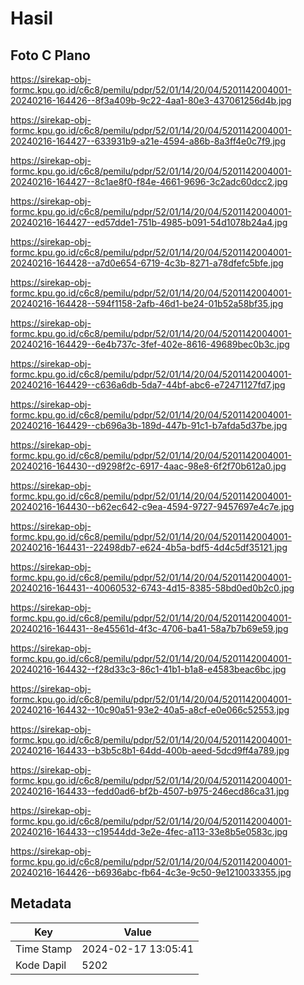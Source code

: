 # Hasil

## Foto C Plano

https://sirekap-obj-formc.kpu.go.id/c6c8/pemilu/pdpr/52/01/14/20/04/5201142004001-20240216-164426--8f3a409b-9c22-4aa1-80e3-437061256d4b.jpg

https://sirekap-obj-formc.kpu.go.id/c6c8/pemilu/pdpr/52/01/14/20/04/5201142004001-20240216-164427--633931b9-a21e-4594-a86b-8a3ff4e0c7f9.jpg

https://sirekap-obj-formc.kpu.go.id/c6c8/pemilu/pdpr/52/01/14/20/04/5201142004001-20240216-164427--8c1ae8f0-f84e-4661-9696-3c2adc60dcc2.jpg

https://sirekap-obj-formc.kpu.go.id/c6c8/pemilu/pdpr/52/01/14/20/04/5201142004001-20240216-164427--ed57dde1-751b-4985-b091-54d1078b24a4.jpg

https://sirekap-obj-formc.kpu.go.id/c6c8/pemilu/pdpr/52/01/14/20/04/5201142004001-20240216-164428--a7d0e654-6719-4c3b-8271-a78dfefc5bfe.jpg

https://sirekap-obj-formc.kpu.go.id/c6c8/pemilu/pdpr/52/01/14/20/04/5201142004001-20240216-164428--594f1158-2afb-46d1-be24-01b52a58bf35.jpg

https://sirekap-obj-formc.kpu.go.id/c6c8/pemilu/pdpr/52/01/14/20/04/5201142004001-20240216-164429--6e4b737c-3fef-402e-8616-49689bec0b3c.jpg

https://sirekap-obj-formc.kpu.go.id/c6c8/pemilu/pdpr/52/01/14/20/04/5201142004001-20240216-164429--c636a6db-5da7-44bf-abc6-e72471127fd7.jpg

https://sirekap-obj-formc.kpu.go.id/c6c8/pemilu/pdpr/52/01/14/20/04/5201142004001-20240216-164429--cb696a3b-189d-447b-91c1-b7afda5d37be.jpg

https://sirekap-obj-formc.kpu.go.id/c6c8/pemilu/pdpr/52/01/14/20/04/5201142004001-20240216-164430--d9298f2c-6917-4aac-98e8-6f2f70b612a0.jpg

https://sirekap-obj-formc.kpu.go.id/c6c8/pemilu/pdpr/52/01/14/20/04/5201142004001-20240216-164430--b62ec642-c9ea-4594-9727-9457697e4c7e.jpg

https://sirekap-obj-formc.kpu.go.id/c6c8/pemilu/pdpr/52/01/14/20/04/5201142004001-20240216-164431--22498db7-e624-4b5a-bdf5-4d4c5df35121.jpg

https://sirekap-obj-formc.kpu.go.id/c6c8/pemilu/pdpr/52/01/14/20/04/5201142004001-20240216-164431--40060532-6743-4d15-8385-58bd0ed0b2c0.jpg

https://sirekap-obj-formc.kpu.go.id/c6c8/pemilu/pdpr/52/01/14/20/04/5201142004001-20240216-164431--8e45561d-4f3c-4706-ba41-58a7b7b69e59.jpg

https://sirekap-obj-formc.kpu.go.id/c6c8/pemilu/pdpr/52/01/14/20/04/5201142004001-20240216-164432--f28d33c3-86c1-41b1-b1a8-e4583beac6bc.jpg

https://sirekap-obj-formc.kpu.go.id/c6c8/pemilu/pdpr/52/01/14/20/04/5201142004001-20240216-164432--10c90a51-93e2-40a5-a8cf-e0e066c52553.jpg

https://sirekap-obj-formc.kpu.go.id/c6c8/pemilu/pdpr/52/01/14/20/04/5201142004001-20240216-164433--b3b5c8b1-64dd-400b-aeed-5dcd9ff4a789.jpg

https://sirekap-obj-formc.kpu.go.id/c6c8/pemilu/pdpr/52/01/14/20/04/5201142004001-20240216-164433--fedd0ad6-bf2b-4507-b975-246ecd86ca31.jpg

https://sirekap-obj-formc.kpu.go.id/c6c8/pemilu/pdpr/52/01/14/20/04/5201142004001-20240216-164433--c19544dd-3e2e-4fec-a113-33e8b5e0583c.jpg

https://sirekap-obj-formc.kpu.go.id/c6c8/pemilu/pdpr/52/01/14/20/04/5201142004001-20240216-164426--b6936abc-fb64-4c3e-9c50-9e1210033355.jpg


## Metadata

| Key        | Value               |
| ---------- | ------------------- |
| Time Stamp | 2024-02-17 13:05:41 |
| Kode Dapil | 5202                |



